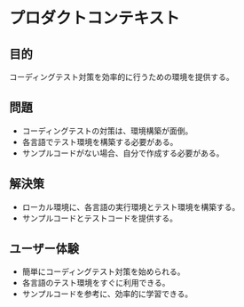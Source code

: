 # プロダクトコンテキスト

## 目的
コーディングテスト対策を効率的に行うための環境を提供する。

## 問題
- コーディングテストの対策は、環境構築が面倒。
- 各言語でテスト環境を構築する必要がある。
- サンプルコードがない場合、自分で作成する必要がある。

## 解決策
- ローカル環境に、各言語の実行環境とテスト環境を構築する。
- サンプルコードとテストコードを提供する。

## ユーザー体験
- 簡単にコーディングテスト対策を始められる。
- 各言語のテスト環境をすぐに利用できる。
- サンプルコードを参考に、効率的に学習できる。
